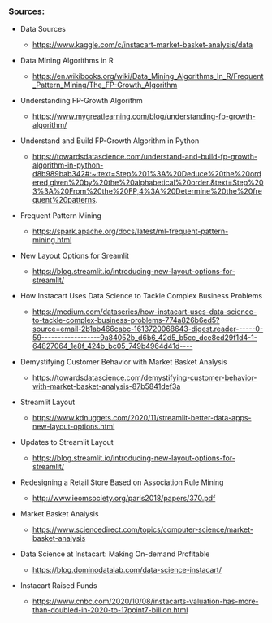 ### Sources: 

- Data Sources
     - https://www.kaggle.com/c/instacart-market-basket-analysis/data

- Data Mining Algorithms in R
     - https://en.wikibooks.org/wiki/Data_Mining_Algorithms_In_R/Frequent_Pattern_Mining/The_FP-Growth_Algorithm

- Understanding FP-Growth Algorithm
    - https://www.mygreatlearning.com/blog/understanding-fp-growth-algorithm/

- Understand and Build FP-Growth Algorithm in Python 
    - https://towardsdatascience.com/understand-and-build-fp-growth-algorithm-in-python-d8b989bab342#:~:text=Step%201%3A%20Deduce%20the%20ordered,given%20by%20the%20alphabetical%20order.&text=Step%203%3A%20From%20the%20FP,4%3A%20Determine%20the%20frequent%20patterns.

- Frequent Pattern Mining
    - https://spark.apache.org/docs/latest/ml-frequent-pattern-mining.html

- New Layout Options for Sreamlit
    - https://blog.streamlit.io/introducing-new-layout-options-for-streamlit/
    
- How Instacart Uses Data Science to Tackle Complex Business Problems
    - https://medium.com/dataseries/how-instacart-uses-data-science-to-tackle-complex-business-problems-774a826b6ed5?source=email-2b1ab466cabc-1613720068643-digest.reader------0-59------------------9a84052b_d6b6_42d5_b5cc_dce8ed29f1d4-1-64827064_1e8f_424b_bc05_749b4964d41d----
    
- Demystifying Customer Behavior with Market Basket Analysis
    - https://towardsdatascience.com/demystifying-customer-behavior-with-market-basket-analysis-87b5841def3a
    
- Streamlit Layout
    - https://www.kdnuggets.com/2020/11/streamlit-better-data-apps-new-layout-options.html
    
- Updates to Streamlit Layout
    - https://blog.streamlit.io/introducing-new-layout-options-for-streamlit/
    
- Redesigning a Retail Store Based on Association Rule Mining    
    - http://www.ieomsociety.org/paris2018/papers/370.pdf
    
- Market Basket Analysis
    - https://www.sciencedirect.com/topics/computer-science/market-basket-analysis
    
- Data Science at Instacart: Making On-demand Profitable
    - https://blog.dominodatalab.com/data-science-instacart/
    
- Instacart Raised Funds
    - https://www.cnbc.com/2020/10/08/instacarts-valuation-has-more-than-doubled-in-2020-to-17point7-billion.html
    
    
